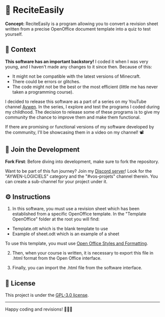 # 🧠 ReciteEasily
**Concept:** ReciteEasily is a program allowing you to convert a revision sheet written from a precise OpenOffice document template into a quiz to test yourself.

## 📜 Context
**This software has an important backstory!** I coded it when I was very young, and I haven't made any changes to it since then. Because of this:

- It might not be compatible with the latest versions of Minecraft.
- There could be errors or glitches.
- The code might not be the best or the most efficient (little me has never taken a programming course).

I decided to release this software as a part of a series on my YouTube channel [Aywen](https://www.youtube.com/@aywenvideos). In the series, I explore and test the programs I coded during my childhood. The decision to release some of these programs is to give my community the chance to improve them and make them functional.

If there are promising or functional versions of my software developed by the community, I'll be showcasing them in a video on my channel! 📽️

## 🤝 Join the Development

**Fork First**: Before diving into development, make sure to fork the repository.

Want to be part of this fun journey? Join my [Discord server](https://discord.gg/QjWsuaM3aB)! Look for the "AYWEN-LOGICIELS" category and the "#vos-projets" channel therein. You can create a sub-channel for your project under it.

## ⚙️ Instructions
1. In this software, you must use a revision sheet which has been established from a specific OpenOffice template. In the "Template OpenOffice" folder at the root you will find:
- Template.ott which is the blank template to use
- Example of sheet.odt which is an example of a sheet

To use this template, you must use [Open Office Styles and Formatting](https://wiki.openoffice.org/wiki/FR/Documentation/Writer_Guide/Styliste#:~:text=Pour%20ouvrir%20la%20fen%C3%AAtre%20Styles,S%C3%A9lectionnez%20Format%20%3E%20Styles%20et%20formatage.).

2. Then, when your course is written, it is necessary to export this file in .html format from the Open Office interface.

3. Finally, you can import the .html file from the software interface.

## 📃 License

This project is under the [GPL-3.0 license](https://choosealicense.com/licenses/gpl-3.0/).

---

Happy coding and revisions! 👩‍💻📖